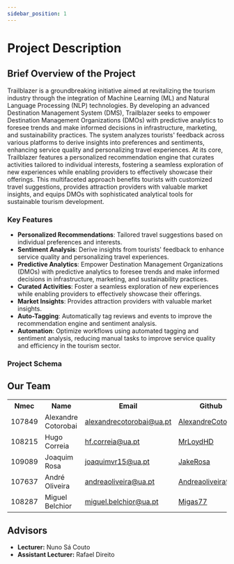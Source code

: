 ```yaml
---
sidebar_position: 1
---
```


# Project Description

## Brief Overview of the Project

Trailblazer is a groundbreaking initiative aimed at revitalizing the tourism industry through the integration of Machine Learning (ML) and Natural Language Processing (NLP) technologies. By developing an advanced Destination Management System (DMS), Trailblazer seeks to empower Destination Management Organizations (DMOs) with predictive analytics to foresee trends and make informed decisions in infrastructure, marketing, and sustainability practices. The system analyzes tourists' feedback across various platforms to derive insights into preferences and sentiments, enhancing service quality and personalizing travel experiences. At its core, Trailblazer features a personalized recommendation engine that curates activities tailored to individual interests, fostering a seamless exploration of new experiences while enabling providers to effectively showcase their offerings. This multifaceted approach benefits tourists with customized travel suggestions, provides attraction providers with valuable market insights, and equips DMOs with sophisticated analytical tools for sustainable tourism development.

### Key Features

- **Personalized Recommendations**: Tailored travel suggestions based on individual preferences and interests.
- **Sentiment Analysis**: Derive insights from tourists' feedback to enhance service quality and personalizing travel experiences.
- **Predictive Analytics**: Empower Destination Management Organizations (DMOs) with predictive analytics to foresee trends and make informed decisions in infrastructure, marketing, and sustainability practices.
- **Curated Activities**: Foster a seamless exploration of new experiences while enabling providers to effectively showcase their offerings.
- **Market Insights**: Provides attraction providers with valuable market insights.
- **Auto-Tagging**: Automatically tag reviews and events to improve the recommendation engine and sentiment analysis.
- **Automation**: Optimize workflows using automated tagging and sentiment analysis, reducing manual tasks to improve service quality and efficiency in the tourism sector.

### Project Schema

## Our Team

<table>
  <tr>
    <th>Nmec</th>
    <th>Name</th>
    <th>Email</th>
    <th>Github</th>
  </tr>
  <tr>
    <td>107849</td>
    <td>Alexandre Cotorobai</td>
    <td><a href="mailto:alexandrecotorobai@ua.pt">alexandrecotorobai@ua.pt</a></td>
    <td><a href="https://github.com/AlexandreCotorobai">AlexandreCotorobai</a></td>
  </tr>
  <tr>
    <td>108215</td>
    <td>Hugo Correia</td>
    <td><a href="mailto:hf.correia@ua.pt">hf.correia@ua.pt</a></td>
    <td><a href="https://github.com/MrLoydHD">MrLoydHD</a></td>
  </tr>
  <tr>
    <td>109089</td>
    <td>Joaquim Rosa</td>
    <td><a href="mailto:joaquimvr15@ua.pt">joaquimvr15@ua.pt</a></td>
    <td><a href="https://github.com/JakeRosa">JakeRosa</a></td>
  </tr>
  <tr>
    <td>107637</td>
    <td>André Oliveira</td>
    <td><a href="mailto:andreaoliveira@ua.pt">andreaoliveira@ua.pt</a></td>
    <td><a href="https://github.com/andreaoliveira9">Andreaoliveira9</a></td>
  </tr>
  <tr>
    <td>108287</td>
    <td>Miguel Belchior</td>
    <td><a href="mailto:miguel.belchior@ua.pt">miguel.belchior@ua.pt</a></td>
    <td><a href="https://github.com/Migas77">Migas77</a></td>
  </tr>
</table>

## Advisors

- **Lecturer:** Nuno Sá Couto
- **Assistant Lecturer:** Rafael Direito
